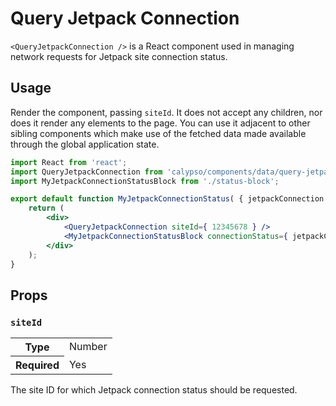 # Query Jetpack Connection

`<QueryJetpackConnection />` is a React component used in managing network requests for Jetpack site connection status.

## Usage

Render the component, passing `siteId`. It does not accept any children, nor does it render any elements to the page. You can use it adjacent to other sibling components which make use of the fetched data made available through the global application state.

```jsx
import React from 'react';
import QueryJetpackConnection from 'calypso/components/data/query-jetpack-connection';
import MyJetpackConnectionStatusBlock from './status-block';

export default function MyJetpackConnectionStatus( { jetpackConnection } ) {
	return (
		<div>
			<QueryJetpackConnection siteId={ 12345678 } />
			<MyJetpackConnectionStatusBlock connectionStatus={ jetpackConnection } />
		</div>
	);
}
```

## Props

### `siteId`

<table>
	<tr><th>Type</th><td>Number</td></tr>
	<tr><th>Required</th><td>Yes</td></tr>
</table>

The site ID for which Jetpack connection status should be requested.
